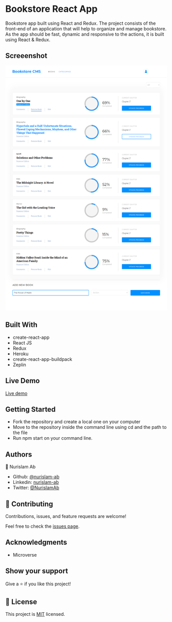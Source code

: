 # Bookstore React App

Bookstore app built using React and Redux. The project consists of the front-end of an application that will help to organize and manage bookstore. As the app should be fast, dynamic and responsive to the actions, it is built using React & Redux.

## Screeenshot

![Bookstore](public/Bookstore.jpg)

## Built With

- create-react-app
- React JS
- Redux
- Heroku
- create-react-app-buildpack
- Zeplin

## Live Demo

[Live demo](https://polar-citadel-29411.herokuapp.com/)


## Getting Started

- Fork the repository and create a local one on your computer
- Move to the repository inside the command line using cd and the path to the file
- Run npm start on your command line.

## Authors

👤 Nurislam Ab
- Github: [@nurislam-ab](https://github.com/nurislam-ab)
- Linkedin: [nurislam-ab](https://www.linkedin.com/in/nurislam-ab/)
- Twitter: [@NurislamAb](https://twitter.com/NurislamAb)

## 🤝 Contributing

Contributions, issues, and feature requests are welcome!

Feel free to check the [issues page](issues/).

## Acknowledgments

* Microverse

## Show your support

Give a ⭐️ if you like this project!

## 📝 License

This project is [MIT](LICENSE) licensed.
